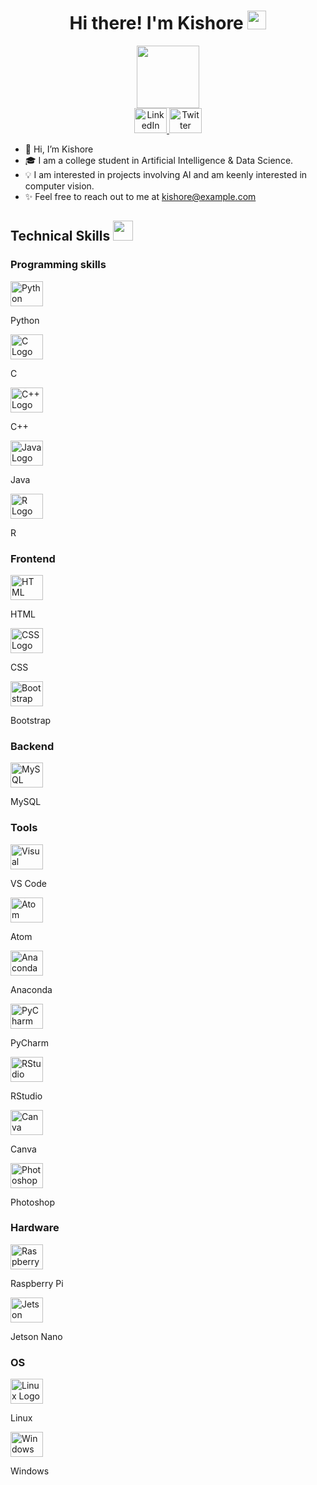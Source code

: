 <h1 align='center'> Hi there! I'm Kishore <img src = "https://raw.githubusercontent.com/MartinHeinz/MartinHeinz/master/wave.gif" width = 30px> </h1>
<p align='center'>
</p>
<div id="header" align="center">
  <img src="https://media.giphy.com/media/hqU2KkjW5bE2v2Z7Q2/giphy.gif" width="100"/>
</div>
<div id="badges" align="center">
  <a href="https://www.linkedin.com/in/kishore/">
    <img src="https://cdn.jsdelivr.net/gh/devicons/devicon/icons/linkedin/linkedin-original.svg" height="40" width="52" alt="LinkedIn logo" />
  </a>
  <a href="https://twitter.com/kishore">
      <img src="https://cdn.jsdelivr.net/gh/devicons/devicon/icons/twitter/twitter-original.svg" height="40" width="52" alt="Twitter logo" />
  </a>
</div>
  
- 👋 Hi, I’m Kishore
- 🎓 I am a college student in Artificial Intelligence & Data Science.
- 💡 I am interested in projects involving AI and am keenly interested in computer vision.
- ✨ Feel free to reach out to me at kishore@example.com

<h2> Technical Skills <img src = "https://media2.giphy.com/media/QssGEmpkyEOhBCb7e1/giphy.gif?cid=ecf05e47a0n3gi1bfqntqmob8g9aid1oyj2wr3ds3mg700bl&rid=giphy.gif" width = 32px> </h2>

<h3 align = 'left'> Programming skills </h3>

<div align='left'>
  <div>
    <img src="https://cdn.jsdelivr.net/gh/devicons/devicon/icons/python/python-original.svg" height="40" width="52" alt="Python Logo" />
    <p>Python</p>
  </div>
  <div>
    <img src="https://cdn.jsdelivr.net/gh/devicons/devicon/icons/c/c-original.svg" height="40" width="52" alt="C Logo" />
    <p>C</p>
  </div>
  <div>
    <img src="https://cdn.jsdelivr.net/gh/devicons/devicon/icons/cplusplus/cplusplus-original.svg" height="40" width="52" alt="C++ Logo" />
    <p>C++</p>
  </div>
  <div>
    <img src="https://cdn.jsdelivr.net/gh/devicons/devicon/icons/java/java-original.svg" height="40" width="52" alt="Java Logo" />
    <p>Java</p>
  </div>
  <div>
    <img src="https://cdn.jsdelivr.net/gh/devicons/devicon/icons/r/r-original.svg" height="40" width="52" alt="R Logo" />
    <p>R</p>
  </div>
</div>

<h3 align='left'> Frontend </h3>

<div align='left'>
  <div>
    <img src="https://cdn.jsdelivr.net/gh/devicons/devicon/icons/html5/html5-original.svg" height="40" width="52" alt="HTML Logo" />
    <p>HTML</p>
  </div>
  <div>
    <img src="https://cdn.jsdelivr.net/gh/devicons/devicon/icons/css3/css3-original.svg" height="40" width="52" alt="CSS Logo" />
    <p>CSS</p>
  </div>
  <div>
    <img src="https://cdn.jsdelivr.net/gh/devicons/devicon/icons/bootstrap/bootstrap-original.svg" height="40" width="52" alt="Bootstrap Logo" />
    <p>Bootstrap</p>
  </div>
</div>

<h3>Backend</h3>

<div align='left'>
  <div>
    <img src="https://cdn.jsdelivr.net/gh/devicons/devicon/icons/mysql/mysql-original.svg" height="40" width="52" alt="MySQL Logo" />
    <p>MySQL</p>
  </div>
</div>

<h3>Tools</h3>

<div align='left'>
  <div>
    <img src="https://cdn.jsdelivr.net/gh/devicons/devicon/icons/vscode/vscode-original.svg" height="40" width="52" alt="Visual Studio Code Logo" />
    <p>VS Code</p>
  </div>
  <div>
    <img src="https://cdn.jsdelivr.net/gh/devicons/devicon/icons/atom/atom-original.svg" height="40" width="52" alt="Atom Logo" />
    <p>Atom</p>
  </div>
  <div>
    <img src="https://cdn.jsdelivr.net/gh/devicons/devicon/icons/anaconda/anaconda-original.svg" height="40" width="52" alt="Anaconda Logo" />
    <p>Anaconda</p>
  </div>
  <div>
    <img src="https://cdn.jsdelivr.net/gh/devicons/devicon/icons/pycharm/pycharm-original-wordmark.svg" height="40" width="52" alt="PyCharm Logo" />
    <p>PyCharm</p>
  </div>
  <div>
    <img src="https://cdn.jsdelivr.net/gh/devicons/devicon/icons/rstudio/rstudio-original.svg" height="40" width="52" alt="RStudio Logo" />
    <p>RStudio</p>
  </div>
  <div>
    <img src="https://cdn.jsdelivr.net/gh/devicons/devicon/icons/canva/canva-original.svg" height="40" width="52" alt="Canva Logo" />
    <p>Canva</p>
  </div>
  <div>
    <img src="https://cdn.jsdelivr.net/gh/devicons/devicon/icons/photoshop/photoshop-plain.svg" height="40" width="52" alt="Photoshop Logo" />
    <p>Photoshop</p>
  </div>
</div>

<h3>Hardware</h3>

<div align='left'>
  <div>
    <img src="https://cdn.jsdelivr.net/gh/devicons/devicon/icons/raspberrypi/raspberrypi-original.svg" height="40" width="52" alt="Raspberry Pi Logo" />
    <p>Raspberry Pi</p>
  </div>
  <div>
    <img src="https://developer.nvidia.com/sites/default/files/akamai/embedded/images/jetsonNano/JetsonNano-DevKit_Front-Top_Right_trimmed.jpg" height="40" width="52" alt="Jetson Nano Logo" />
    <p>Jetson Nano</p>
  </div>
</div>

<h3>OS</h3>

<div align='left'>
  <div>
    <img src="https://cdn.jsdelivr.net/gh/devicons/devicon/icons/linux/linux-original.svg" height="40" width="52" alt="Linux Logo" />
    <p>Linux</p>
  </div>
  <div>
    <img src="https://cdn.jsdelivr.net/gh/devicons/devicon/icons/windows8/windows8-original.svg" height="40" width="52" alt="Windows 8 Logo" />
    <p>Windows</p>
  </div>
</div>
